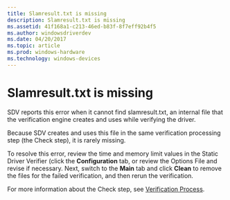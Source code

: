 ```yaml
---
title: Slamresult.txt is missing
description: Slamresult.txt is missing
ms.assetid: 41f168a1-c213-46ed-b83f-8f7eff92b4f5
ms.author: windowsdriverdev
ms.date: 04/20/2017
ms.topic: article
ms.prod: windows-hardware
ms.technology: windows-devices
---
```


# Slamresult.txt is missing


SDV reports this error when it cannot find slamresult.txt, an internal file that the verification engine creates and uses while verifying the driver.

Because SDV creates and uses this file in the same verification processing step (the Check step), it is rarely missing.

To resolve this error, review the time and memory limit values in the Static Driver Verifier (click the **Configuration** tab, or review the Options File and revise if necessary. Next, switch to the **Main** tab and click **Clean** to remove the files for the failed verification, and then rerun the verification.

For more information about the Check step, see [Verification Process](verification-process.md).

 

 





